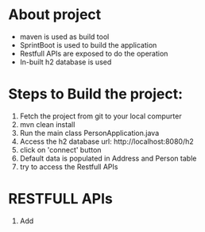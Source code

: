 # About project
- maven is used as build tool
- SprintBoot is used to build the application
- Restfull APIs are exposed to do the operation
- In-built h2 database is used

# Steps to Build the project:
1) Fetch the project from git to your local compurter
2) mvn clean install
3) Run the main class PersonApplication.java
4) Access the h2 database url: http://localhost:8080/h2
5) click on 'connect' button
6) Default data is populated in Address and Person table
7) try to access the Restfull APIs

# RESTFULL APIs
1) Add
